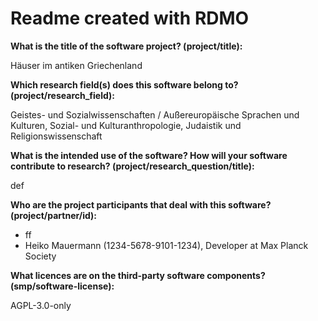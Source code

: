 # Readme created with RDMO

**What is the title of the software project? (project/title):**

Häuser im antiken Griechenland

**Which research field(s) does this software belong to?
(project/research_field):**

Geistes- und Sozialwissenschaften / Außereuropäische Sprachen und
Kulturen, Sozial- und Kulturanthropologie, Judaistik und
Religionswissenschaft

**What is the intended use of the software? How will your software
contribute to research? (project/research_question/title):**

def

**Who are the project participants that deal with this software?
(project/partner/id):**

-   ff
-   Heiko Mauermann (1234-5678-9101-1234), Developer at Max Planck
    Society

**What licences are on the third-party software components?
(smp/software-license):**

AGPL-3.0-only
